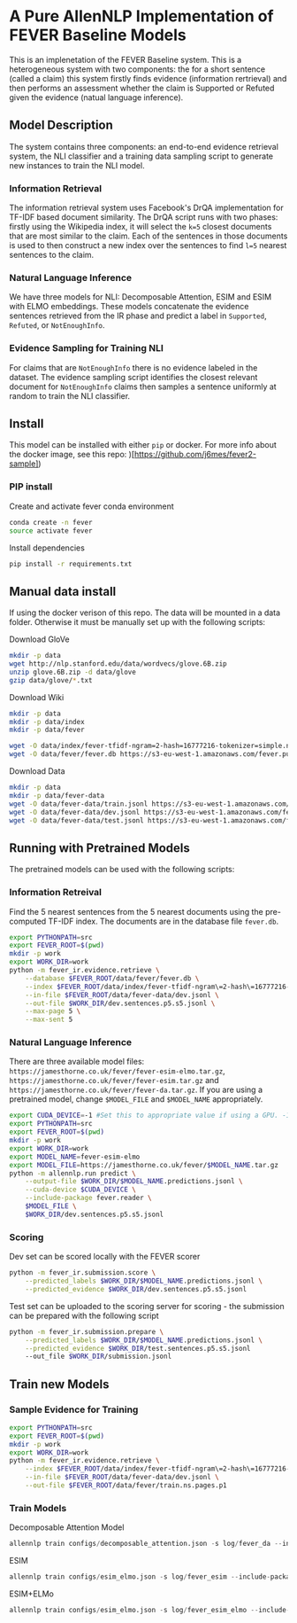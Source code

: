 # A Pure AllenNLP Implementation of FEVER Baseline Models

This is an implenetation of the FEVER Baseline system. This is a heterogeneous system with two components: the for a short sentence (called a claim) this system firstly finds evidence (information rertrieval) and then performs an assessment whether the claim is Supported or Refuted given the evidence (natual language inference).

## Model Description
The system contains three components: an end-to-end evidence retrieval system, the NLI classifier and a training data sampling script to generate new instances to train the NLI model.

### Information Retrieval 
The information retrieval system uses Facebook's DrQA implementation for TF-IDF based document similarity.  The DrQA script runs with two phases: firstly using the Wikipedia index, it will select the `k=5` closest documents that are most similar to the claim. Each of the sentences in those documents is used to then construct a new index over the sentences to find `l=5` nearest sentences to the claim.

### Natural Language Inference
We have three models for NLI: Decomposable Attention, ESIM and ESIM with ELMO embeddings. These models concatenate the evidence sentences retrieved from the IR phase and predict a label in `Supported`, `Refuted`, or `NotEnoughInfo`.

### Evidence Sampling for Training NLI
For claims that are `NotEnoughInfo` there is no evidence labeled in the dataset. The evidence sampling script identifies the closest relevant document for `NotEnoughInfo` claims then samples a sentence uniformly at random to train the NLI classifier.

## Install
This model can be installed with either `pip` or docker. For more info about the docker image, see this repo: )[https://github.com/j6mes/fever2-sample])

### PIP install
Create and activate fever conda environment

```bash
conda create -n fever
source activate fever
```

Install dependencies
```bash
pip install -r requirements.txt
```

## Manual data install
If using the docker verison of this repo. The data will be mounted in a data folder. Otherwise it must be manually set up with the following scripts:

Download GloVe
```bash
mkdir -p data
wget http://nlp.stanford.edu/data/wordvecs/glove.6B.zip
unzip glove.6B.zip -d data/glove
gzip data/glove/*.txt
```

Download Wiki
```bash
mkdir -p data
mkdir -p data/index
mkdir -p data/fever

wget -O data/index/fever-tfidf-ngram=2-hash=16777216-tokenizer=simple.npz https://s3-eu-west-1.amazonaws.com/fever.public/wiki_index/fever-tfidf-ngram%3D2-hash%3D16777216-tokenizer%3Dsimple.npz
wget -O data/fever/fever.db https://s3-eu-west-1.amazonaws.com/fever.public/wiki_index/fever.db
```

Download Data
```bash
mkdir -p data
mkdir -p data/fever-data
wget -O data/fever-data/train.jsonl https://s3-eu-west-1.amazonaws.com/fever.public/train.jsonl
wget -O data/fever-data/dev.jsonl https://s3-eu-west-1.amazonaws.com/fever.public/shared_task_dev.jsonl
wget -O data/fever-data/test.jsonl https://s3-eu-west-1.amazonaws.com/fever.public/shared_task_test.jsonl
```



## Running with Pretrained Models
The pretrained models can be used with the following scripts:

### Information Retreival
Find the 5 nearest sentences from the 5 nearest documents using the pre-computed TF-IDF index. The documents are in the database file `fever.db`.

```bash
export PYTHONPATH=src
export FEVER_ROOT=$(pwd)
mkdir -p work
export WORK_DIR=work
python -m fever_ir.evidence.retrieve \
    --database $FEVER_ROOT/data/fever/fever.db \
    --index $FEVER_ROOT/data/index/fever-tfidf-ngram\=2-hash\=16777216-tokenizer\=simple.npz \
    --in-file $FEVER_ROOT/data/fever-data/dev.jsonl \
    --out-file $WORK_DIR/dev.sentences.p5.s5.jsonl \
    --max-page 5 \
    --max-sent 5
```

### Natural Language Inference
There are three available model files: `https://jamesthorne.co.uk/fever/fever-esim-elmo.tar.gz`, `https://jamesthorne.co.uk/fever/fever-esim.tar.gz` and `https://jamesthorne.co.uk/fever/fever-da.tar.gz`. If you are using a pretrained model, change `$MODEL_FILE` and `$MODEL_NAME` appropriately.

```bash
export CUDA_DEVICE=-1 #Set this to appropriate value if using a GPU. -1 for CPU
export PYTHONPATH=src
export FEVER_ROOT=$(pwd)
mkdir -p work
export WORK_DIR=work
export MODEL_NAME=fever-esim-elmo
export MODEL_FILE=https://jamesthorne.co.uk/fever/$MODEL_NAME.tar.gz
python -m allennlp.run predict \
    --output-file $WORK_DIR/$MODEL_NAME.predictions.jsonl \
    --cuda-device $CUDA_DEVICE \
    --include-package fever.reader \
    $MODEL_FILE \
    $WORK_DIR/dev.sentences.p5.s5.jsonl
```

### Scoring
Dev set can be scored locally with the FEVER scorer

```bash
python -m fever_ir.submission.score \
    --predicted_labels $WORK_DIR/$MODEL_NAME.predictions.jsonl \
    --predicted_evidence $WORK_DIR/dev.sentences.p5.s5.jsonl
```

Test set can be uploaded to the scoring server for scoring - the submission can be prepared with the following script

```bash
python -m fever_ir.submission.prepare \
    --predicted_labels $WORK_DIR/$MODEL_NAME.predictions.jsonl \
    --predicted_evidence $WORK_DIR/test.sentences.p5.s5.jsonl
    --out_file $WORK_DIR/submission.jsonl
```



## Train new Models

### Sample Evidence for Training

```bash
export PYTHONPATH=src
export FEVER_ROOT=$(pwd)
mkdir -p work
export WORK_DIR=work
python -m fever_ir.evidence.retrieve \
    --index $FEVER_ROOT/data/index/fever-tfidf-ngram\=2-hash\=16777216-tokenizer\=simple.npz \
    --in-file $FEVER_ROOT/data/fever-data/dev.jsonl \
    --out-file $FEVER_ROOT/data/fever/train.ns.pages.p1
```

### Train Models
Decomposable Attention Model
```python
allennlp train configs/decomposable_attention.json -s log/fever_da --include-package fever
```

ESIM
```python
allennlp train configs/esim_elmo.json -s log/fever_esim --include-package fever
```

ESIM+ELMo
```python
allennlp train configs/esim_elmo.json -s log/fever_esim_elmo --include-package fever
```

